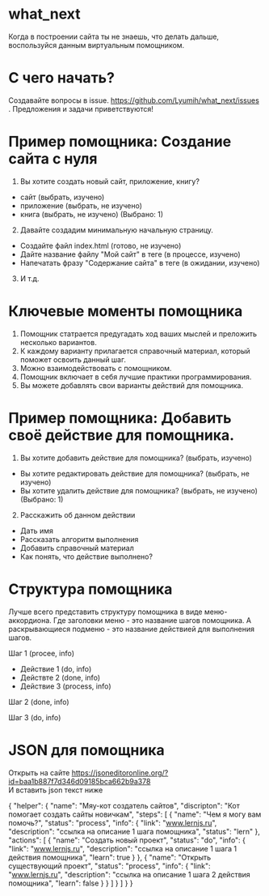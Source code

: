 # what_next
Когда в построении сайта ты не знаешь, что делать дальше, воспользуйся данным виртуальным помощником.

# С чего начать?
Создавайте вопросы в issue. https://github.com/Lyumih/what_next/issues .
Предложения и задачи приветствуются!

# Пример помощника: Создание сайта с нуля
1. Вы хотите создать новый сайт, приложение, книгу?
- сайт (выбрать, изучено)
- приложение  (выбрать, не изучено)
- книга (выбрать, не изучено)
(Выбрано: 1)
2. Давайте создадим минимальную начальную страницу.
- Создайте файл index.html (готово, не изучено)
- Дайте название файлу "Мой сайт" в теге <title></title> (в процессе, изучено)
- Напечатать фразу "Содержание сайта" в теге <body></body> (в ожидании, изучено)

3. И т.д.

# Ключевые моменты помощника
1. Помощник статрается предугадать ход ваших мыслей и преложить несколько вариантов.
2. К каждому варианту прилагается справочный материал, который поможет освоить данный шаг.
3. Можно взаимодействовать с помощником.
4. Помощник включает в себя лучшие практики программирования.
5. Вы можете добавлять свои варианты действий для помощника.

# Пример помощника: Добавить своё действие для помощника.
1. Вы хотите добавить действие для помощника? (выбрать, изучено)
- Вы хотите редактировать действие для помощника? (выбрать, не изучено)
- Вы хотите удалить действие для помощника? (выбрать, не изучено)
(Выбрано: 1)

2. Расскажить об данном действии
- Дать имя
- Рассказать алгоритм выполнения
- Добавить справочный материал
- Как понять, что действие выполнено?

# Структура помощника
Лучше всего представить структуру помощника в виде меню-аккордиона.
Где заголовки меню - это название шагов помощника.
А раскрывающиеся подменю - это название действией для выполнения шагов.

Шаг 1 (procee, info)
- Действие 1 (do, info)
- Действте 2 (done, info)
- Действие 3 (process, info)

Шаг 2 (done, info)

Шаг 3 (do, info)

# JSON для помощника
Открыть на сайте https://jsoneditoronline.org/?id=baa1b887f7d346d09185bca662b9a378  
И вставить json текст ниже  

{
  "helper": {
    "name": "Мяу-кот создатель сайтов",
    "discripton": "Кот помогает создать сайты новичкам",
    "steps": [
      {
        "name": "Чем я могу вам помочь?",
        "status": "process",
        "info": {
          "link": "www.lernjs.ru",
          "description": "ссылка на описание 1 шага помощника",
          "status": "lern"
        },
        "actions": [
          {
            "name": "Создать новый проект",
            "status": "do",
            "info": {
              "link": "www.lernjs.ru",
              "description": "ссылка на описание 1 шага 1 действия помощника",
              "learn": true
            }
          },
          {
            "name": "Открыть существующий проект",
            "status": "process",
            "info": {
              "link": "www.lernjs.ru",
              "description": "ссылка на описание 1 шага 2 действия помощника",
              "learn": false
            }
          }
        ]
      }
    ]
  }
}
